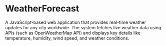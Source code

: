 # WeatherForecast
A JavaScript-based web application that provides real-time weather updates for any city worldwide. The system fetches live weather data using APIs (such as OpenWeatherMap API) and displays key details like temperature, humidity, wind speed, and weather conditions.
